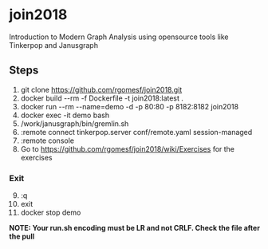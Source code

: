 # join2018
Introduction to Modern Graph Analysis using opensource tools like Tinkerpop and Janusgraph


## Steps
1. git clone https://github.com/rgomesf/join2018.git
2. docker build --rm -f Dockerfile -t join2018:latest .
3. docker run --rm --name=demo -d -p 80:80 -p 8182:8182 join2018
4. docker exec -it demo bash
5. /work/janusgraph/bin/gremlin.sh
6. :remote connect tinkerpop.server conf/remote.yaml session-managed
7. :remote console
8. Go to https://github.com/rgomesf/join2018/wiki/Exercises for the exercises  

### Exit
9. :q
10. exit
11. docker stop demo

**NOTE: Your run.sh encoding must be LR and not CRLF. Check the file after the pull**